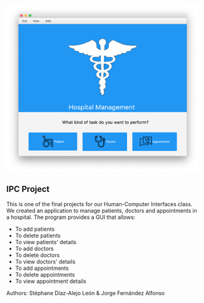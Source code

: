 ![](/src/images/main.png)

## IPC Project

This is one of the final projects for our Human-Computer Interfaces class. We created an application to manage patients, doctors and appointments in a hospital. The program provides a GUI that allows:

* To add patients
* To delete patients
* To view patients' details
* To add doctors
* To delete doctors
* To view doctors' details
* To add appointments
* To delete appointments
* To view appointment details


Authors: Stéphane Díaz-Alejo León & Jorge Fernández Alfonso